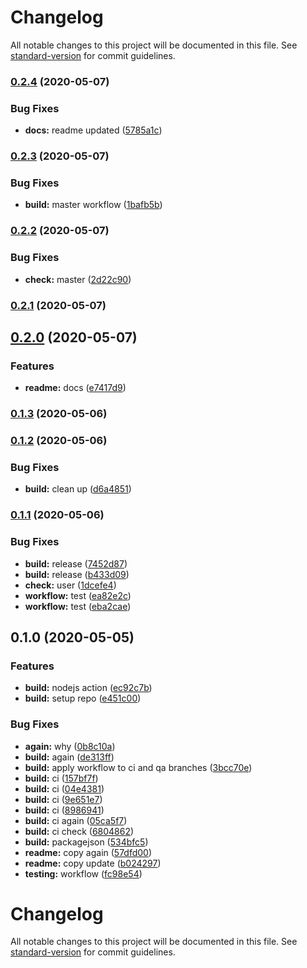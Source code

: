# Changelog

All notable changes to this project will be documented in this file. See [standard-version](https://github.com/conventional-changelog/standard-version) for commit guidelines.

### [0.2.4](https://github.com/cdcabrera/t2/compare/v0.2.3...v0.2.4) (2020-05-07)


### Bug Fixes

* **docs:** readme updated ([5785a1c](https://github.com/cdcabrera/t2/commit/5785a1c))



### [0.2.3](https://github.com/cdcabrera/t2/compare/v0.2.2...v0.2.3) (2020-05-07)


### Bug Fixes

* **build:** master workflow ([1bafb5b](https://github.com/cdcabrera/t2/commit/1bafb5b))



### [0.2.2](https://github.com/cdcabrera/t2/compare/v0.2.1...v0.2.2) (2020-05-07)


### Bug Fixes

* **check:** master ([2d22c90](https://github.com/cdcabrera/t2/commit/2d22c90))



### [0.2.1](https://github.com/cdcabrera/t2/compare/v0.2.0...v0.2.1) (2020-05-07)



## [0.2.0](https://github.com/cdcabrera/t2/compare/v0.1.3...v0.2.0) (2020-05-07)


### Features

* **readme:** docs ([e7417d9](https://github.com/cdcabrera/t2/commit/e7417d9))



### [0.1.3](https://github.com/cdcabrera/t2/compare/v0.1.2...v0.1.3) (2020-05-06)



### [0.1.2](https://github.com/cdcabrera/t2/compare/v0.1.1...v0.1.2) (2020-05-06)


### Bug Fixes

* **build:** clean up ([d6a4851](https://github.com/cdcabrera/t2/commit/d6a4851))



### [0.1.1](https://github.com/cdcabrera/t2/compare/v0.1.0...v0.1.1) (2020-05-06)


### Bug Fixes

* **build:** release ([7452d87](https://github.com/cdcabrera/t2/commit/7452d87))
* **build:** release ([b433d09](https://github.com/cdcabrera/t2/commit/b433d09))
* **check:** user ([1dcefe4](https://github.com/cdcabrera/t2/commit/1dcefe4))
* **workflow:** test ([ea82e2c](https://github.com/cdcabrera/t2/commit/ea82e2c))
* **workflow:** test ([eba2cae](https://github.com/cdcabrera/t2/commit/eba2cae))



## 0.1.0 (2020-05-05)


### Features

* **build:** nodejs action ([ec92c7b](https://github.com/cdcabrera/t2/commit/ec92c7b82ff0c2fcc328b67850dbc8881992dcdd))
* **build:** setup repo ([e451c00](https://github.com/cdcabrera/t2/commit/e451c0022fd816e0760e1b56862616ee69c30eea))


### Bug Fixes

* **again:** why ([0b8c10a](https://github.com/cdcabrera/t2/commit/0b8c10a1228c730fd947d1be9a1d786ea96b9b70))
* **build:** again ([de313ff](https://github.com/cdcabrera/t2/commit/de313ff07f01e6146e8bd589b12a80882a8b131e))
* **build:** apply workflow to ci and qa branches ([3bcc70e](https://github.com/cdcabrera/t2/commit/3bcc70e0145c39a03314f00745da998edb023a87))
* **build:** ci ([157bf7f](https://github.com/cdcabrera/t2/commit/157bf7f91465bae88a89e1fcfc1a0b81d273f355))
* **build:** ci ([04e4381](https://github.com/cdcabrera/t2/commit/04e4381dac7aefe70bc3ebb6d7648fa0b8f34a86))
* **build:** ci ([9e651e7](https://github.com/cdcabrera/t2/commit/9e651e7f874af9674424b3ea04f962c4e61f8b6a))
* **build:** ci ([8986941](https://github.com/cdcabrera/t2/commit/898694187dea91ab033f26fd6bcd0fdd235f3558))
* **build:** ci again ([05ca5f7](https://github.com/cdcabrera/t2/commit/05ca5f7a064f6a7ddd4c5afa9f2a80f999050fe6))
* **build:** ci check ([6804862](https://github.com/cdcabrera/t2/commit/68048627ab0fa771659180f36f63bf449142030d))
* **build:** packagejson ([534bfc5](https://github.com/cdcabrera/t2/commit/534bfc5f330ba22c21c16e250198d45ee44417a4))
* **readme:** copy again ([57dfd00](https://github.com/cdcabrera/t2/commit/57dfd00291ad21850473801545f0fc1ee6e0ef01))
* **readme:** copy update ([b024297](https://github.com/cdcabrera/t2/commit/b024297c44b36e108ee8f0dfbc112bd9df8a36a5))
* **testing:** workflow ([fc98e54](https://github.com/cdcabrera/t2/commit/fc98e544dd7d36e7ce106cddbe536258c3d0cdc9))

# Changelog

All notable changes to this project will be documented in this file. See [standard-version](https://github.com/conventional-changelog/standard-version) for commit guidelines.
